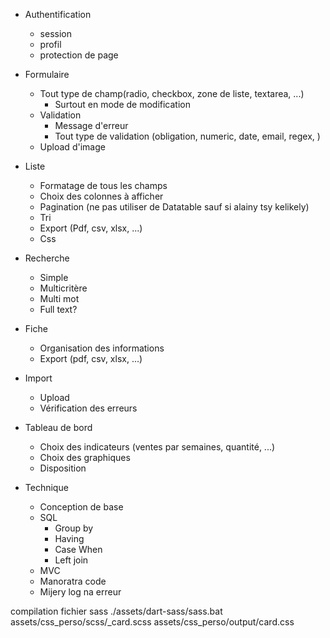  - Authentification
    - session
    - profil
    - protection de page

 - Formulaire
    - Tout type de champ(radio, checkbox, zone de liste, textarea, ...)
        - Surtout en mode de modification
    - Validation 
        - Message d'erreur
        - Tout type de validation (obligation, numeric, date, email, regex, )
    - Upload d'image

- Liste
    - Formatage de tous les champs
    - Choix des colonnes à afficher
    - Pagination (ne pas utiliser de Datatable sauf si alainy tsy kelikely)
    - Tri
    - Export (Pdf, csv, xlsx, ...)
    - Css

- Recherche
    - Simple 
    - Multicritère
    - Multi mot
    - Full text?

- Fiche
    - Organisation des informations
    - Export (pdf, csv, xlsx, ...)

- Import
    - Upload
    - Vérification des erreurs

- Tableau de bord
    - Choix des indicateurs (ventes par semaines, quantité, ...)
    - Choix des graphiques
    - Disposition


- Technique
    - Conception de base
    - SQL
        - Group by
        - Having
        - Case When
        - Left join
    - MVC
    - Manoratra code
    - Mijery log na erreur


compilation fichier sass
./assets/dart-sass/sass.bat assets/css_perso/scss/_card.scss assets/css_perso/output/card.css

